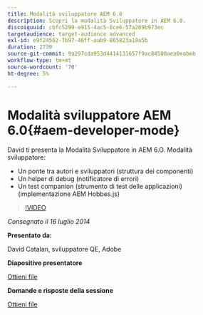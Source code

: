 ```yaml
---
title: Modalità sviluppatore AEM 6.0
description: Scopri la modalità Sviluppatore in AEM 6.0.
discoiquuid: cbfc5299-e915-4ac5-8ce6-57a289b973ec
targetaudience: target-audience advanced
exl-id: e9f24562-7b97-46ff-aab9-865823a19a5b
duration: 2739
source-git-commit: 9a297cda953d4414131657f9ac84580aea0eabeb
workflow-type: tm+mt
source-wordcount: '70'
ht-degree: 5%

---
```


# Modalità sviluppatore AEM 6.0{#aem-developer-mode}

David ti presenta la Modalità Sviluppatore in AEM 6.O. Modalità sviluppatore:

* Un ponte tra autori e sviluppatori (struttura dei componenti)
* Un helper di debug (notificatore di errori)
* Un test companion (strumento di test delle applicazioni) (implementazione AEM Hobbes.js)

>[!VIDEO](https://video.tv.adobe.com/v/19501/?quality=9)

*Consegnato il 16 luglio 2014*

**Presentato da:**

David Catalan, sviluppatore QE, Adobe

**Diapositive presentatore**

[Ottieni file](assets/aem-6-developer-mode-07-16-14.pdf)

**Domande e risposte della sessione**

[Ottieni file](assets/q-a-developer-mode-7-16-14.pdf)
<!--
[Get back to the Overview](https://helpx.adobe.com/experience-manager/kt/eseminars/gems/aem-index.html)
-->
